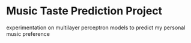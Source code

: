 # Music Taste Prediction Project
experimentation on multilayer perceptron models to predict my personal music preference
